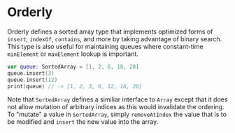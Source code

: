 # Orderly

Orderly defines a sorted array type that implements optimized forms of `insert`, `indexOf`, `contains`, and more by taking advantage of binary search. This type is also useful for maintaining queues where constant-time `minElement` or `maxElement` lookup is important.

```swift
var queue: SortedArray = [1, 2, 6, 18, 20]
queue.insert(3)
queue.insert(12)
print(queue) // -> [1, 2, 3, 6, 12, 18, 20]
```

Note that `SortedArray` defines a similiar interface to `Array` except that it does not allow mutation of arbitrary indices as this would invalidate the ordering. To "mutate" a value in `SortedArray`, simply `removeAtIndex` the value that is to be modified and `insert` the new value into the array.
